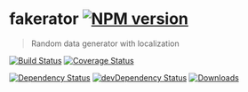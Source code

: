 # fakerator [![NPM version](https://img.shields.io/npm/f/fakerator.svg)](https://www.npmjs.com/package/fakerator)
> Random data generator with localization

[![Build Status](https://travis-ci.org/icebob/fakerator.svg?branch=master)](https://travis-ci.org/icebob/fakerator)
[![Coverage Status](https://coveralls.io/repos/github/icebob/fakerator/badge.svg?branch=master)](https://coveralls.io/github/icebob/fakerator?branch=master)

[![Dependency Status](https://david-dm.org/icebob/fakerator.svg)](https://david-dm.org/icebob/fakerator)
[![devDependency Status](https://david-dm.org/icebob/fakerator/dev-status.svg)](https://david-dm.org/icebob/fakerator#info=devDependencies)
[![Downloads](https://img.shields.io/npm/dt/fakerator.svg)](https://www.npmjs.com/package/fakerator)